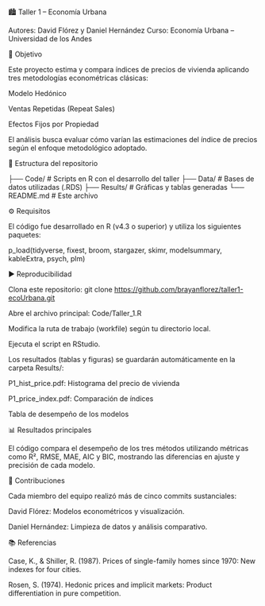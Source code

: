 🏙️ Taller 1 – Economía Urbana

Autores: David Flórez y Daniel Hernández
Curso: Economía Urbana – Universidad de los Andes


🎯 Objetivo

Este proyecto estima y compara índices de precios de vivienda aplicando tres metodologías econométricas clásicas:

Modelo Hedónico

Ventas Repetidas (Repeat Sales)

Efectos Fijos por Propiedad

El análisis busca evaluar cómo varían las estimaciones del índice de precios según el enfoque metodológico adoptado.



🧠 Estructura del repositorio

├── Code/ # Scripts en R con el desarrollo del taller
├── Data/ # Bases de datos utilizadas (.RDS)
├── Results/ # Gráficas y tablas generadas
└── README.md # Este archivo

⚙️ Requisitos

El código fue desarrollado en R (v4.3 o superior) y utiliza los siguientes paquetes:

p_load(tidyverse, fixest, broom, stargazer, skimr, modelsummary, kableExtra, psych, plm)



▶️ Reproducibilidad

Clona este repositorio:
git clone https://github.com/brayanflorez/taller1-ecoUrbana.git

Abre el archivo principal:
Code/Taller_1.R

Modifica la ruta de trabajo (workfile) según tu directorio local.

Ejecuta el script en RStudio.

Los resultados (tablas y figuras) se guardarán automáticamente en la carpeta Results/:

P1_hist_price.pdf: Histograma del precio de vivienda

P1_price_index.pdf: Comparación de índices

Tabla de desempeño de los modelos



📊 Resultados principales

El código compara el desempeño de los tres métodos utilizando métricas como R², RMSE, MAE, AIC y BIC, mostrando las diferencias en ajuste y precisión de cada modelo.



🤝 Contribuciones

Cada miembro del equipo realizó más de cinco commits sustanciales:

David Flórez: Modelos econométricos y visualización.

Daniel Hernández: Limpieza de datos y análisis comparativo.



📚 Referencias

Case, K., & Shiller, R. (1987). Prices of single-family homes since 1970: New indexes for four cities.

Rosen, S. (1974). Hedonic prices and implicit markets: Product differentiation in pure competition.
